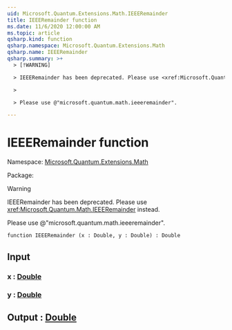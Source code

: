 ```yaml
---
uid: Microsoft.Quantum.Extensions.Math.IEEERemainder
title: IEEERemainder function
ms.date: 11/6/2020 12:00:00 AM
ms.topic: article
qsharp.kind: function
qsharp.namespace: Microsoft.Quantum.Extensions.Math
qsharp.name: IEEERemainder
qsharp.summary: >+
  > [!WARNING]

  > IEEERemainder has been deprecated. Please use <xref:Microsoft.Quantum.Math.IEEERemainder> instead.

  >

  > Please use @"microsoft.quantum.math.ieeeremainder".

---
```


# IEEERemainder function

Namespace: [Microsoft.Quantum.Extensions.Math](xref:Microsoft.Quantum.Extensions.Math)

Package: [](https://nuget.org/packages/)


> [!WARNING]
> IEEERemainder has been deprecated. Please use <xref:Microsoft.Quantum.Math.IEEERemainder> instead.
>
> Please use @"microsoft.quantum.math.ieeeremainder".



```qsharp
function IEEERemainder (x : Double, y : Double) : Double
```


## Input

### x : [Double](xref:microsoft.quantum.lang-ref.double)




### y : [Double](xref:microsoft.quantum.lang-ref.double)





## Output : [Double](xref:microsoft.quantum.lang-ref.double)


